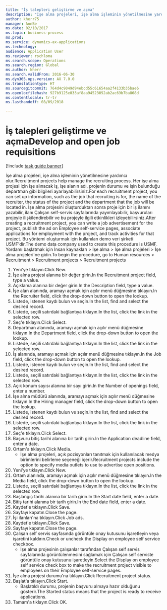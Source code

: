 ```yaml
--- 
title: "İş talepleri geliştirme ve açma"
description: "İşe alma projeleri, işe alma işleminin yönetilmesine yardımcı olur."
author: kherr75
manager: AnnBe
ms.date: 02/10/2017
ms.topic: business-process
ms.prod: 
ms.service: dynamics-ax-applications
ms.technology: 
audience: Application User
ms.reviewer: rschloma
ms.search.scope: Operations
ms.search.region: Global
ms.author: kherr
ms.search.validFrom: 2016-06-30
ms.dyn365.ops.version: AX 7.0.0
ms.translationtype: HT
ms.sourcegitcommit: 764d4c9049d94ebcd55c61654aa2f4133b35bae6
ms.openlocfilehash: 927b9125e033af8aa94523092ab2ac69b7ba868d
ms.contentlocale: tr-tr
ms.lasthandoff: 08/09/2018

---
```

# <a name="develop-and-open-job-requisitions"></a><span data-ttu-id="55c79-103">İş talepleri geliştirme ve açma</span><span class="sxs-lookup"><span data-stu-id="55c79-103">Develop and open job requisitions</span></span>

[!include [task guide banner](../../includes/task-guide-banner.md)]

<span data-ttu-id="55c79-104">İşe alma projeleri, işe alma işleminin yönetilmesine yardımcı olur.</span><span class="sxs-lookup"><span data-stu-id="55c79-104">Recruitment projects help manage the recruiting process.</span></span> <span data-ttu-id="55c79-105">Her işe alma projesi için işe alınacak iş, işe alanın adı, projenin durumu ve işin bulunduğu departman gibi bilgileri ayarlayabilirsiniz.</span><span class="sxs-lookup"><span data-stu-id="55c79-105">For each recruitment project, you can set up information, such as the job that recruiting is for, the name of the recruiter, the status of the project and the department that the job will be located in.</span></span> <span data-ttu-id="55c79-106">İşe alma projesini oluşturduktan sonra proje için bir iş ilanını yazabilir, ilanı Çalışan self-servis sayfalarında yayımlayabilir, başvuruları projeyle ilişkilendirebilir ve bu projeyle ilgili etkinlikleri izleyebilirsiniz.</span><span class="sxs-lookup"><span data-stu-id="55c79-106">After creating a recruitment project, you can write a job advertisement for the project, publish the ad on Employee self-service pages, associate applications for employment with the project, and track activities for that project.</span></span> <span data-ttu-id="55c79-107">Bu yöntemi oluşturmak için kullanılan demo veri şirketi USMF'dir.</span><span class="sxs-lookup"><span data-stu-id="55c79-107">The demo data company used to create this procedure is USMF.</span></span> <span data-ttu-id="55c79-108">Yordamı başlatmak için İnsan kaynakları > İşe alma > İşe alma projeleri > İşe alma projeleri'ne gidin.</span><span class="sxs-lookup"><span data-stu-id="55c79-108">To begin the procedure, go to Human resources > Recruitment > Recruitment projects > Recruitment projects</span></span>

1. <span data-ttu-id="55c79-109">Yeni'ye tıklayın.</span><span class="sxs-lookup"><span data-stu-id="55c79-109">Click New.</span></span>
2. <span data-ttu-id="55c79-110">İşe alma projesi alanına bir değer girin.</span><span class="sxs-lookup"><span data-stu-id="55c79-110">In the Recruitment project field, type a value.</span></span>
3. <span data-ttu-id="55c79-111">Açıklama alanına bir değer girin.</span><span class="sxs-lookup"><span data-stu-id="55c79-111">In the Description field, type a value.</span></span>
4. <span data-ttu-id="55c79-112">İşe alan alanında, aramayı açmak için açılır menü düğmesine tıklayın.</span><span class="sxs-lookup"><span data-stu-id="55c79-112">In the Recruiter field, click the drop-down button to open the lookup.</span></span>
5. <span data-ttu-id="55c79-113">Listede, istenen kaydı bulun ve seçin.</span><span class="sxs-lookup"><span data-stu-id="55c79-113">In the list, find and select the desired record.</span></span>
6. <span data-ttu-id="55c79-114">Listede, seçili satırdaki bağlantıya tıklayın.</span><span class="sxs-lookup"><span data-stu-id="55c79-114">In the list, click the link in the selected row.</span></span>
7. <span data-ttu-id="55c79-115">Seç'e tıklayın.</span><span class="sxs-lookup"><span data-stu-id="55c79-115">Click Select.</span></span>
8. <span data-ttu-id="55c79-116">Departman alanında, aramayı açmak için açılır menü düğmesine tıklayın.</span><span class="sxs-lookup"><span data-stu-id="55c79-116">In the Department field, click the drop-down button to open the lookup.</span></span>
9. <span data-ttu-id="55c79-117">Listede, seçili satırdaki bağlantıya tıklayın.</span><span class="sxs-lookup"><span data-stu-id="55c79-117">In the list, click the link in the selected row.</span></span>
10. <span data-ttu-id="55c79-118">İş alanında, aramayı açmak için açılır menü düğmesine tıklayın.</span><span class="sxs-lookup"><span data-stu-id="55c79-118">In the Job field, click the drop-down button to open the lookup.</span></span>
11. <span data-ttu-id="55c79-119">Listede, istenen kaydı bulun ve seçin.</span><span class="sxs-lookup"><span data-stu-id="55c79-119">In the list, find and select the desired record.</span></span>
12. <span data-ttu-id="55c79-120">Listede, seçili satırdaki bağlantıya tıklayın.</span><span class="sxs-lookup"><span data-stu-id="55c79-120">In the list, click the link in the selected row.</span></span>
13. <span data-ttu-id="55c79-121">Açık konum sayısı alanına bir sayı girin.</span><span class="sxs-lookup"><span data-stu-id="55c79-121">In the Number of openings field, enter a number.</span></span>
14. <span data-ttu-id="55c79-122">İşe alma müdürü alanında, aramayı açmak için açılır menü düğmesine tıklayın.</span><span class="sxs-lookup"><span data-stu-id="55c79-122">In the Hiring manager field, click the drop-down button to open the lookup.</span></span>
15. <span data-ttu-id="55c79-123">Listede, istenen kaydı bulun ve seçin.</span><span class="sxs-lookup"><span data-stu-id="55c79-123">In the list, find and select the desired record.</span></span>
16. <span data-ttu-id="55c79-124">Listede, seçili satırdaki bağlantıya tıklayın.</span><span class="sxs-lookup"><span data-stu-id="55c79-124">In the list, click the link in the selected row.</span></span>
17. <span data-ttu-id="55c79-125">Seç'e tıklayın.</span><span class="sxs-lookup"><span data-stu-id="55c79-125">Click Select.</span></span>
18. <span data-ttu-id="55c79-126">Başvuru bitiş tarihi alanına bir tarih girin.</span><span class="sxs-lookup"><span data-stu-id="55c79-126">In the Application deadline field, enter a date.</span></span>
19. <span data-ttu-id="55c79-127">Ortam'a tıklayın.</span><span class="sxs-lookup"><span data-stu-id="55c79-127">Click Media.</span></span>
    * <span data-ttu-id="55c79-128">İşe alma projeleri, açık pozisyonları tanıtmak için kullanılacak medya birimlerini belirleme seçeneği içerir.</span><span class="sxs-lookup"><span data-stu-id="55c79-128">Recruitment projects include the option to specify media outlets to use to advertise open positions.</span></span>  
20. <span data-ttu-id="55c79-129">Yeni'ye tıklayın.</span><span class="sxs-lookup"><span data-stu-id="55c79-129">Click New.</span></span>
21. <span data-ttu-id="55c79-130">Ortam alanında, aramayı açmak için açılır menü düğmesine tıklayın.</span><span class="sxs-lookup"><span data-stu-id="55c79-130">In the Media field, click the drop-down button to open the lookup.</span></span>
22. <span data-ttu-id="55c79-131">Listede, seçili satırdaki bağlantıya tıklayın.</span><span class="sxs-lookup"><span data-stu-id="55c79-131">In the list, click the link in the selected row.</span></span>
23. <span data-ttu-id="55c79-132">Başlangıç tarihi alanına bir tarih girin.</span><span class="sxs-lookup"><span data-stu-id="55c79-132">In the Start date field, enter a date.</span></span>
24. <span data-ttu-id="55c79-133">Bitiş tarihi alanına bir tarih girin.</span><span class="sxs-lookup"><span data-stu-id="55c79-133">In the End date field, enter a date.</span></span>
25. <span data-ttu-id="55c79-134">Kaydet'e tıklayın.</span><span class="sxs-lookup"><span data-stu-id="55c79-134">Click Save.</span></span>
26. <span data-ttu-id="55c79-135">Sayfayı kapatın.</span><span class="sxs-lookup"><span data-stu-id="55c79-135">Close the page.</span></span>
27. <span data-ttu-id="55c79-136">İşi ilanları'na tıklayın.</span><span class="sxs-lookup"><span data-stu-id="55c79-136">Click Job ads.</span></span>
28. <span data-ttu-id="55c79-137">Kaydet'e tıklayın.</span><span class="sxs-lookup"><span data-stu-id="55c79-137">Click Save.</span></span>
29. <span data-ttu-id="55c79-138">Sayfayı kapatın.</span><span class="sxs-lookup"><span data-stu-id="55c79-138">Close the page.</span></span>
30. <span data-ttu-id="55c79-139">Çalışan self servis sayfasında görüntüle onay kutusunu işaretleyin veya işaretini kaldırın.</span><span class="sxs-lookup"><span data-stu-id="55c79-139">Check or uncheck the Display on employee self service checkbox.</span></span>
    * <span data-ttu-id="55c79-140">İşe alma projesinin çalışanlar tarafından Çalışan self servis sayfalarında görüntülenmesini sağlamak için Çalışan self serviste görüntüle onay kutusunu işaretleyin.</span><span class="sxs-lookup"><span data-stu-id="55c79-140">Select the Display on employee self service check box to make the recruitment project visible to employees on their Employee self-service pages.</span></span>  
31. <span data-ttu-id="55c79-141">İşe alma projesi durumu'na tıklayın.</span><span class="sxs-lookup"><span data-stu-id="55c79-141">Click Recruitment project status.</span></span>
32. <span data-ttu-id="55c79-142">Başlat'a tıklayın.</span><span class="sxs-lookup"><span data-stu-id="55c79-142">Click Start.</span></span>
    * <span data-ttu-id="55c79-143">Başlatıldı durumu, projenin başvuru almaya hazır olduğunu gösterir.</span><span class="sxs-lookup"><span data-stu-id="55c79-143">The Started status means that the project is ready to receive applications.</span></span>  
33. <span data-ttu-id="55c79-144">Tamam'a tıklayın.</span><span class="sxs-lookup"><span data-stu-id="55c79-144">Click OK.</span></span>


